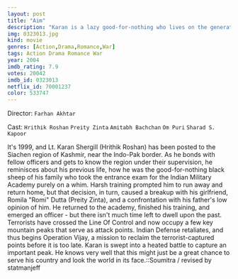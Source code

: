 ```yaml
---
layout: post
title: "Aim"
description: "Karan is a lazy good-for-nothing who lives on the generated income of his father and elder brother at their family business. Karan's days: hang out with buddies and romance a woman named Romi. When he watches an action movie, he decides to enlist in the army with a friend, but basic training proves to be too much of a bother and he shortly abandons it, thus making him lose respect on the home front.."
img: 0323013.jpg
kind: movie
genres: [Action,Drama,Romance,War]
tags: Action Drama Romance War 
year: 2004
imdb_rating: 7.9
votes: 20042
imdb_id: 0323013
netflix_id: 70001237
color: 533747
---
```

Director: `Farhan Akhtar`  

Cast: `Hrithik Roshan` `Preity Zinta` `Amitabh Bachchan` `Om Puri` `Sharad S. Kapoor` 

It's 1999, and Lt. Karan Shergill (Hrithik Roshan) has been posted to the Siachen region of Kashmir, near the Indo-Pak border. As he bonds with fellow officers and gets to know the region under their supervision, he reminisces about his previous life, how he was the good-for-nothing black sheep of his family who took the entrance exam for the Indian Military Academy purely on a whim. Harsh training prompted him to run away and return home, but that decision, in turn, caused a breakup with his girlfriend, Romila "Romi" Dutta (Preity Zinta), and a confrontation with his father's low opinion of him. He returned to the academy, finished his training, and emerged an officer - but there isn't much time left to dwell upon the past. Terrorists have crossed the Line Of Control and now occupy a few key mountain peaks that serve as attack points. Indian Defense retaliates, and thus begins Operation Vijay, a mission to reclaim the terrorist-captured points before it is too late. Karan is swept into a heated battle to capture an important peak. He knows very well that this might just be a great chance to serve his country and look the world in its face.::Soumitra / revised by statmanjeff